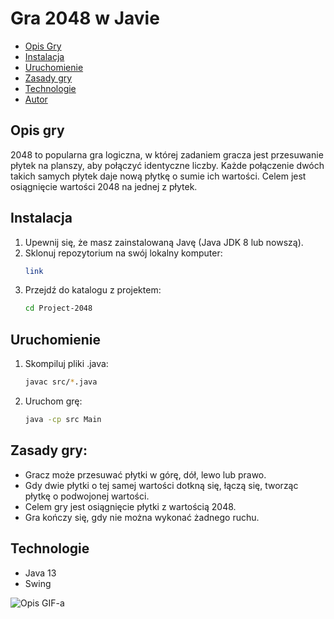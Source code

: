 # Gra 2048 w Javie
- [Opis Gry](#opis-gry)
- [Instalacja](#instalacja)
- [Uruchomienie](#uruchomienie)
- [Zasady gry](#zasady-gry)
- [Technologie](#technologie)
- [Autor](#autor)

## Opis gry
2048 to popularna gra logiczna, w której zadaniem gracza jest przesuwanie płytek na planszy, aby połączyć identyczne liczby. Każde połączenie dwóch takich samych płytek daje nową płytkę o sumie ich wartości. Celem jest osiągnięcie wartości 2048 na jednej z płytek.

## Instalacja
1. Upewnij się, że masz zainstalowaną Javę (Java JDK 8 lub nowszą).
2. Sklonuj repozytorium na swój lokalny komputer:
   ```sh
   link
3. Przejdź do katalogu z projektem:
   ``` sh
   cd Project-2048

## Uruchomienie
1. Skompiluj pliki .java:
   ``` sh
   javac src/*.java
2. Uruchom grę:
   ```sh
   java -cp src Main

## Zasady gry:
   * Gracz może przesuwać płytki w górę, dół, lewo lub prawo.
   * Gdy dwie płytki o tej samej wartości dotkną się, łączą się, tworząc płytkę o podwojonej wartości.
   * Celem gry jest osiągnięcie płytki z wartością 2048.
   * Gra kończy się, gdy nie można wykonać żadnego ruchu.

## Technologie
   * Java 13
   * Swing

![Opis GIF-a](https://github.com/user-attachments/assets/d1c18efa-c1da-4c46-b9a8-e6ac85e4d9af)
